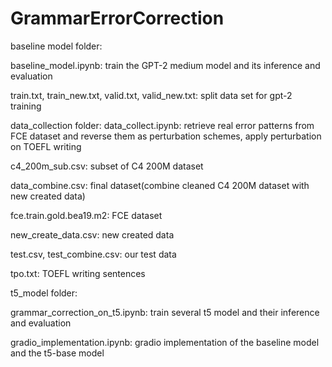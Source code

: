 # GrammarErrorCorrection
baseline model folder:

baseline_model.ipynb: train the GPT-2 medium model and its inference and evaluation

train.txt, train_new.txt, valid.txt, valid_new.txt: split data set for gpt-2 training

data_collection folder:
data_collect.ipynb: retrieve real error patterns from FCE dataset and reverse them as perturbation schemes, apply perturbation on TOEFL writing

c4_200m_sub.csv: subset of C4 200M dataset

data_combine.csv: final dataset(combine cleaned C4 200M dataset with new created data)

fce.train.gold.bea19.m2: FCE dataset

new_create_data.csv: new created data

test.csv, test_combine.csv: our test data

tpo.txt: TOEFL writing sentences

t5_model folder:

grammar_correction_on_t5.ipynb: train several t5 model and their inference and evaluation

gradio_implementation.ipynb: gradio implementation of the baseline model and the t5-base model


